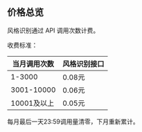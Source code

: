 ## 价格总览<br>
风格识别通过 API 调用次数计费。

收费标准：

|当月调用次数|风格识别接口|
|---|---|
|1-3000|0.08元|
|3001-10000|0.06元|
|10001及以上|0.05元|

每月最后一天23:59调用量清零，下月重新累计。

